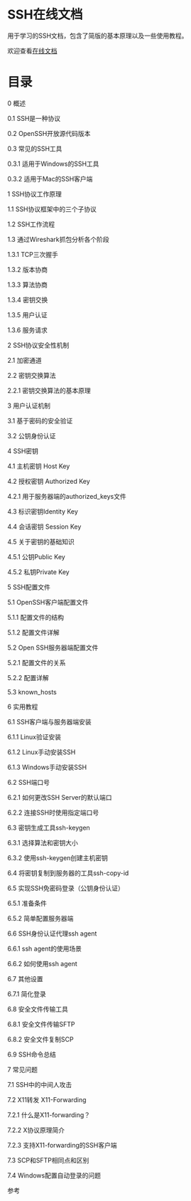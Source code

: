 # SSH在线文档

用于学习的SSH文档，包含了简版的基本原理以及一些使用教程。

欢迎查看[在线文档](https://ssh.lzxblog.top)

# 目录

0 概述

0.1 SSH是一种协议

0.2 OpenSSH开放源代码版本

0.3 常见的SSH工具

0.3.1 适用于Windows的SSH工具

0.3.2 适用于Mac的SSH客户端

1 SSH协议工作原理

1.1 SSH协议框架中的三个子协议

1.2 SSH工作流程

1.3 通过Wireshark抓包分析各个阶段

1.3.1 TCP三次握手

1.3.2 版本协商

1.3.3 算法协商

1.3.4 密钥交换

1.3.5 用户认证

1.3.6 服务请求

2 SSH协议安全性机制

2.1 加密通道

2.2 密钥交换算法

2.2.1 密钥交换算法的基本原理

3 用户认证机制

3.1 基于密码的安全验证

3.2 公钥身份认证

4 SSH密钥

4.1 主机密钥 Host Key

4.2 授权密钥 Authorized Key

4.2.1 用于服务器端的authorized_keys文件

4.3 标识密钥Identity Key

4.4 会话密钥 Session Key

4.5 关于密钥的基础知识

4.5.1 公钥Public Key

4.5.2 私钥Private Key

5 SSH配置文件

5.1 OpenSSH客户端配置文件

5.1.1 配置文件的结构

5.1.2 配置文件详解

5.2 Open SSH服务器端配置文件

5.2.1 配置文件的关系

5.2.2 配置详解

5.3 known_hosts

6 实用教程

6.1 SSH客户端与服务器端安装

6.1.1 Linux验证安装

6.1.2 Linux手动安装SSH

6.1.3 Windows手动安装SSH

6.2 SSH端口号

6.2.1 如何更改SSH Server的默认端口

6.2.2 连接SSH时使用指定端口号

6.3 密钥生成工具ssh-keygen

6.3.1 选择算法和密钥大小

6.3.2 使用ssh-keygen创建主机密钥

6.4 将密钥复制到服务器的工具ssh-copy-id

6.5 实现SSH免密码登录（公钥身份认证）

6.5.1 准备条件

6.5.2 简单配置服务器端

6.6 SSH身份认证代理ssh agent

6.6.1 ssh agent的使用场景

6.6.2 如何使用ssh agent

6.7 其他设置

6.7.1 简化登录

6.8 安全文件传输工具

6.8.1 安全文件传输SFTP

6.8.2 安全文件复制SCP

6.9 SSH命令总结

7 常见问题

7.1 SSH中的中间人攻击

7.2 X11转发 X11-Forwarding

7.2.1 什么是X11-forwarding？

7.2.2 X协议原理简介

7.2.3 支持X11-forwarding的SSH客户端

7.3 SCP和SFTP相同点和区别

7.4 Windows配置自动登录的问题

参考